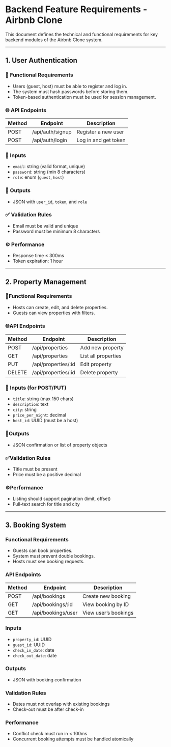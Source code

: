 # Backend Feature Requirements - Airbnb Clone

This document defines the technical and functional requirements for key backend modules of the Airbnb Clone system.

---

## 1. User Authentication

### 🧩 Functional Requirements

- Users (guest, host) must be able to register and log in.
- The system must hash passwords before storing them.
- Token-based authentication must be used for session management.

### 🌐 API Endpoints

| Method | Endpoint        | Description         |
|--------|------------------|---------------------|
| POST   | /api/auth/signup | Register a new user |
| POST   | /api/auth/login  | Log in and get token|

### 🔽 Inputs

- `email`: string (valid format, unique)
- `password`: string (min 8 characters)
- `role`: enum (`guest`, `host`)

### 🔼 Outputs

- JSON with `user_id`, `token`, and `role`

### ✅ Validation Rules

- Email must be valid and unique
- Password must be minimum 8 characters

### ⚙️ Performance

- Response time ≤ 300ms
- Token expiration: 1 hour

---

## 2. Property Management

### 🧩Functional Requirements

- Hosts can create, edit, and delete properties.
- Guests can view properties with filters.

### 🌐API Endpoints

| Method | Endpoint            | Description             |
|--------|----------------------|-------------------------|
| POST   | /api/properties      | Add new property        |
| GET    | /api/properties      | List all properties     |
| PUT    | /api/properties/:id  | Edit property           |
| DELETE | /api/properties/:id  | Delete property         |

### 🔽 Inputs (for POST/PUT)

- `title`: string (max 150 chars)
- `description`: text
- `city`: string
- `price_per_night`: decimal
- `host_id`: UUID (must be a host)

### 🔼Outputs

- JSON confirmation or list of property objects

### ✅Validation Rules

- Title must be present
- Price must be a positive decimal

### ⚙️Performance

- Listing should support pagination (limit, offset)
- Full-text search for title and city

---

## 3. Booking System

### Functional Requirements

- Guests can book properties.
- System must prevent double bookings.
- Hosts must see booking requests.

### API Endpoints

| Method | Endpoint           | Description             |
|--------|---------------------|-------------------------|
| POST   | /api/bookings       | Create new booking      |
| GET    | /api/bookings/:id   | View booking by ID      |
| GET    | /api/bookings/user  | View user’s bookings    |

### Inputs

- `property_id`: UUID
- `guest_id`: UUID
- `check_in_date`: date
- `check_out_date`: date

### Outputs

- JSON with booking confirmation

### Validation Rules

- Dates must not overlap with existing bookings
- Check-out must be after check-in

### Performance

- Conflict check must run in < 100ms
- Concurrent booking attempts must be handled atomically
